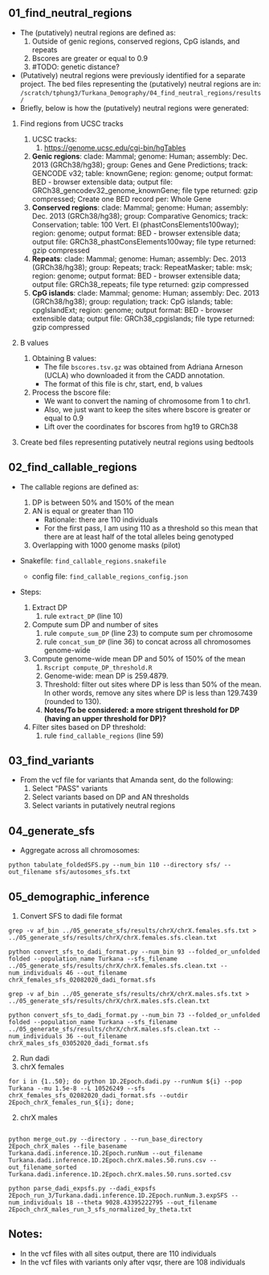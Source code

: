 ## 01_find_neutral_regions
- The (putatively) neutral regions are defined as:
    1. Outside of genic regions, conserved regions, CpG islands, and repeats
    2. Bscores are greater or equal to 0.9
    3. #TODO: genetic distance?
- (Putatively) neutral regions were previously identified for a separate project. The bed files representing the (putatively) neutral regions are in: `/scratch/tphung3/Turkana_Demography/04_find_neutral_regions/results/`
- Briefly, below is how the (putatively) neutral regions were generated:

1. Find regions from UCSC tracks
    1. UCSC tracks:
        1. https://genome.ucsc.edu/cgi-bin/hgTables
    2. **Genic regions**: clade: Mammal; genome: Human; assembly: Dec. 2013 (GRCh38/hg38); group: Genes and Gene Predictions; track: GENCODE v32; table: knownGene; region: genome; output format: BED - browser extensible data; output file: GRCh38_gencodev32_genome_knownGene; file type returned: gzip compressed; Create one BED record per: Whole Gene
    3. **Conserved regions**: clade: Mammal; genome: Human; assembly: Dec. 2013 (GRCh38/hg38); group: Comparative Genomics; track: Conservation; table: 100 Vert. El (phastConsElements100way); region: genome; output format: BED - browser extensible data; output file: GRCh38_phastConsElements100way; file type returned: gzip compressed
    4. **Repeats**: clade: Mammal; genome: Human; assembly: Dec. 2013 (GRCh38/hg38); group: Repeats; track: RepeatMasker; table: msk; region: genome; output format: BED - browser extensible data; output file: GRCh38_repeats; file type returned: gzip compressed
    5. **CpG islands**: clade: Mammal; genome: Human; assembly: Dec. 2013 (GRCh38/hg38); group: regulation; track: CpG islands; table: cpgIslandExt; region: genome; output format: BED - browser extensible data; output file: GRCh38_cpgislands; file type returned: gzip compressed

2. B values
    1. Obtaining B values:
        - The file `bscores.tsv.gz` was obtained from Adriana Arneson (UCLA) who downloaded it from the CADD annotation.
        - The format of this file is chr, start, end, b values
    2. Process the bscore file:
        - We want to convert the naming of chromosome from 1 to chr1.
        - Also, we just want to keep the sites where bscore is greater or equal to 0.9
        - Lift over the coordinates for bscores from hg19 to GRCh38

3. Create bed files representing putatively neutral regions using bedtools

## 02_find_callable_regions
- The callable regions are defined as:
    1. DP is between 50% and 150% of the mean
    2. AN is equal or greater than 110
        - Rationale: there are 110 individuals
        - For the first pass, I am using 110 as a threshold so this mean that there are at least half of the total alleles being genotyped
    2. Overlapping with 1000 genome masks (pilot)

- Snakefile: `find_callable_regions.snakefile`
    - config file: `find_callable_regions_config.json`

- Steps:
    1. Extract DP
        1. rule `extract_DP` (line 10)
    2. Compute sum DP and number of sites
        1. rule `compute_sum_DP` (line 23) to compute sum per chromosome
        2. rule `concat_sum_DP` (line 36) to concat across all chromosomes genome-wide
    3. Compute genome-wide mean DP and 50% of 150% of the mean
        1. `Rscript compute_DP_threshold.R`
        2. Genome-wide: mean DP is 259.4879.
        3. Threshold: filter out sites where DP is less than 50% of the mean. In other words, remove any sites where DP is less than 129.7439 (rounded to 130).
        4. **Notes/To be considered: a more strigent threshold for DP (having an upper threshold for DP)?**
    4. Filter sites based on DP threshold:
        1. rule `find_callable_regions` (line 59)


## 03_find_variants
- From the vcf file for variants that Amanda sent, do the following:
    1. Select "PASS" variants
    2. Select variants based on DP and AN thresholds
    3. Select variants in putatively neutral regions


## 04_generate_sfs
- Aggregate across all chromosomes:
```
python tabulate_foldedSFS.py --num_bin 110 --directory sfs/ --out_filename sfs/autosomes_sfs.txt
```

## 05_demographic_inference
1. Convert SFS to dadi file format
  ```
  grep -v af_bin ../05_generate_sfs/results/chrX/chrX.females.sfs.txt > ../05_generate_sfs/results/chrX/chrX.females.sfs.clean.txt

  python convert_sfs_to_dadi_format.py --num_bin 93 --folded_or_unfolded folded --population_name Turkana --sfs_filename ../05_generate_sfs/results/chrX/chrX.females.sfs.clean.txt --num_individuals 46 --out_filename chrX_females_sfs_02082020_dadi_format.sfs
  ```

  ```
  grep -v af_bin ../05_generate_sfs/results/chrX/chrX.males.sfs.txt > ../05_generate_sfs/results/chrX/chrX.males.sfs.clean.txt

  python convert_sfs_to_dadi_format.py --num_bin 73 --folded_or_unfolded folded --population_name Turkana --sfs_filename ../05_generate_sfs/results/chrX/chrX.males.sfs.clean.txt --num_individuals 36 --out_filename chrX_males_sfs_03052020_dadi_format.sfs
  ```

2. Run dadi
  1. chrX females
  ```
  for i in {1..50}; do python 1D.2Epoch.dadi.py --runNum ${i} --pop Turkana --mu 1.5e-8 --L 10526249 --sfs chrX_females_sfs_02082020_dadi_format.sfs --outdir 2Epoch_chrX_females_run_${i}; done;
  ```

  2. chrX males
  ```

  ```

  ```
  python merge_out.py --directory . --run_base_directory 2Epoch_chrX_males --file_basename Turkana.dadi.inference.1D.2Epoch.runNum --out_filename Turkana.dadi.inference.1D.2Epoch.chrX.males.50.runs.csv --out_filename_sorted Turkana.dadi.inference.1D.2Epoch.chrX.males.50.runs.sorted.csv
  ```

  ```
  python parse_dadi_expsfs.py --dadi_expsfs 2Epoch_run_3/Turkana.dadi.inference.1D.2Epoch.runNum.3.expSFS --num_individuals 18 --theta 9028.43395222795 --out_filename 2Epoch_chrX_males_run_3_sfs_normalized_by_theta.txt
  ```



## Notes:
- In the vcf files with all sites output, there are 110 individuals
- In the vcf files with variants only after vqsr, there are 108 individuals
